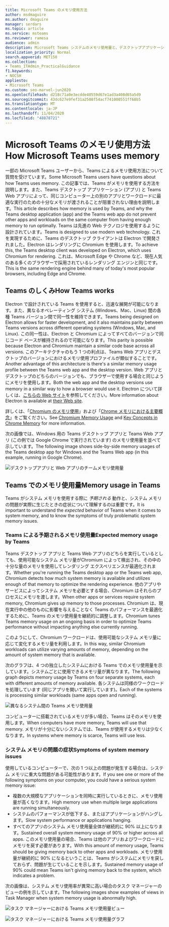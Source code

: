 ```yaml
---
title: Microsoft Teams のメモリ使用方法
author: msdmaguire
ms.author: dmaguire
manager: serdars
ms.topic: article
ms.service: msteams
ms.reviewer: ramesa
audience: admin
description: Microsoft Teams システムのメモリ使用量と、デスクトップアプリケーションと web アプリケーションの間でメモリ使用が同じになる理由について説明します。
localization_priority: Normal
search.appverid: MET150
ms.collection:
- Teams_ITAdmin_PracticalGuidance
f1.keywords:
- NOCSH
appliesto:
- Microsoft Teams
ms.custom: seo-marvel-jun2020
ms.openlocfilehash: d218c71a0e3ecdde40559d67e1ad3a408d65a5d9
ms.sourcegitcommit: 43dc627e9fef31a2508f54acf741000551ff68b5
ms.translationtype: MT
ms.contentlocale: ja-JP
ms.lasthandoff: 11/04/2020
ms.locfileid: "48878721"
---
```

# <a name="how-microsoft-teams-uses-memory"></a><span data-ttu-id="217d0-103">Microsoft Teams のメモリ使用方法</span><span class="sxs-lookup"><span data-stu-id="217d0-103">How Microsoft Teams uses memory</span></span>

<span data-ttu-id="217d0-104">一部の Microsoft Teams ユーザーから、Teams によるメモリ使用方法について質問を受けています。</span><span class="sxs-lookup"><span data-stu-id="217d0-104">Some Microsoft Teams users have questions about how Teams uses memory.</span></span> <span data-ttu-id="217d0-105">この記事では、Teams がメモリを使用する方法を説明します。また、Teams デスクトップ アプリケーション (アプリ) と Teams Web アプリによって、同じコンピューター上の別のアプリとワークロードに最適な実行のための十分なメモリが渡されることが阻害されない理由を説明します。</span><span class="sxs-lookup"><span data-stu-id="217d0-105">This article describes how memory is used by Teams, and why the Teams desktop application (app) and the Teams web app do not prevent other apps and workloads on the same computer from having enough memory to run optimally.</span></span> <span data-ttu-id="217d0-106">Teams は先進の Web テクノロジを使用するように設計されています。</span><span class="sxs-lookup"><span data-stu-id="217d0-106">Teams is designed to use modern web technology.</span></span> <span data-ttu-id="217d0-107">これを実現するために、Teams のデスクトップ クライアントは Electron で開発されました。Electron はレンダリングに Chromium を使用します。</span><span class="sxs-lookup"><span data-stu-id="217d0-107">To achieve this, the Teams desktop client was developed on Electron, which uses Chromium for rendering.</span></span> <span data-ttu-id="217d0-108">これは、Microsoft Edge や Chrome など、現在人気のある多くのブラウザーで採用されているレンダリング エンジンと同じです。</span><span class="sxs-lookup"><span data-stu-id="217d0-108">This is the same rendering engine behind many of today's most popular browsers, including Edge and Chrome.</span></span>

## <a name="how-teams-works"></a><span data-ttu-id="217d0-109">Teams のしくみ</span><span class="sxs-lookup"><span data-stu-id="217d0-109">How Teams works</span></span>

<span data-ttu-id="217d0-110">Electron で設計されている Teams を使用すると、迅速な展開が可能になります。また、異なるオペレーティング システム (Windows、Mac、Linux) 間の各種 Teams バージョン間で同一性を維持できます。</span><span class="sxs-lookup"><span data-stu-id="217d0-110">Teams being designed on Electron allows for faster development, and it also maintains parity between Teams versions across different operating systems (Windows, Mac, and Linux).</span></span> <span data-ttu-id="217d0-111">この同一性は、Electron と Chromium によってすべてのバージョンで同じコード ベースが維持されるので可能になります。</span><span class="sxs-lookup"><span data-stu-id="217d0-111">This parity is possible because Electron and Chromium maintain a similar code base across all versions.</span></span> <span data-ttu-id="217d0-112">このアーキテクチャのもう 1 つの利点は、Teams Web アプリとデスクトップのバージョンにおけるメモリ使用プロファイルが類似することです。</span><span class="sxs-lookup"><span data-stu-id="217d0-112">Another advantage of this architecture is there's a similar memory usage profile between the Teams web app and the desktop version.</span></span> <span data-ttu-id="217d0-113">Web アプリとデスクトップのどちらのバージョンでも、ブラウザーで使用する場合と同じようにメモリを使用します。</span><span class="sxs-lookup"><span data-stu-id="217d0-113">Both the web app and the desktop versions use memory in a similar way to how a browser would use it.</span></span> <span data-ttu-id="217d0-114">Electron について詳しくは、[こちらの Web サイト](https://electronjs.org/)を参照してください。</span><span class="sxs-lookup"><span data-stu-id="217d0-114">More information about Electron is available at [their Web site](https://electronjs.org/).</span></span>

<span data-ttu-id="217d0-115">詳しくは、「[Chromium のメモリ使用](https://www.chromium.org/developers/memory-usage-backgrounder)」および「[Chrome メモリにおける主要概念](https://chromium.googlesource.com/chromium/src.git/+/master/docs/memory/key_concepts.md)」をご覧ください。</span><span class="sxs-lookup"><span data-stu-id="217d0-115">See [Chromium Memory Usage](https://www.chromium.org/developers/memory-usage-backgrounder) and [Key Concepts in Chrome Memory](https://chromium.googlesource.com/chromium/src.git/+/master/docs/memory/key_concepts.md) for more information.</span></span>

<span data-ttu-id="217d0-116">次の画像では、Windows 用の Teams デスクトップ アプリと Teams Web アプリ (この例では Google Chrome で実行されています) のメモリ使用量を並べて示しています。</span><span class="sxs-lookup"><span data-stu-id="217d0-116">The following image shows side-by-side memory usages of the Teams desktop app for Windows and the Teams Web app (in this example, running in Google Chrome).</span></span>

![デスクトップアプリと Web アプリのチームメモリ使用量](media/teams-memory-clientweb.png)

## <a name="memory-usage-in-teams"></a><span data-ttu-id="217d0-118">Teams でのメモリ使用量</span><span class="sxs-lookup"><span data-stu-id="217d0-118">Memory usage in Teams</span></span>

<span data-ttu-id="217d0-119">Teams がシステム メモリを使用する際に *予期される* 動作と、システム メモリの問題が実際に生じたときの症状について理解するのは重要です。</span><span class="sxs-lookup"><span data-stu-id="217d0-119">It is important to understand the *expected* behavior of Teams when it comes to system memory, and to know the symptoms of truly problematic system memory issues.</span></span>

### <a name="expected-memory-usage-by-teams"></a><span data-ttu-id="217d0-120">Teams による予期されるメモリ使用量</span><span class="sxs-lookup"><span data-stu-id="217d0-120">Expected memory usage by Teams</span></span>

<span data-ttu-id="217d0-121">Teams デスクトップ アプリと Teams Web アプリのどちらを実行しているとしても、使用可能なシステム メモリ量がChromium によって検出され、その中の十分な量のメモリを使用してレンダリング エクスペリエンスが最適化されます。</span><span class="sxs-lookup"><span data-stu-id="217d0-121">Whether you're running the Teams desktop app or the Teams web app, Chromium detects how much system memory is available and utilizes enough of that memory to optimize the rendering experience.</span></span> <span data-ttu-id="217d0-122">他のアプリやサービスによってシステム メモリを必要とする場合、Chromium はそれらのプロセスにメモリを渡します。</span><span class="sxs-lookup"><span data-stu-id="217d0-122">When other apps or services require system memory, Chromium gives up memory to those processes.</span></span> <span data-ttu-id="217d0-123">Chromium は、現在実行中の他のものに影響を与えることなく Teams のパフォーマンスを最適化するために、Teams のメモリ使用量を継続的に調整します。</span><span class="sxs-lookup"><span data-stu-id="217d0-123">Chromium tunes Teams memory usage on an ongoing basis in order to optimize Teams performance without impacting anything else currently running.</span></span>

<span data-ttu-id="217d0-124">このようにして、Chromium ワークロードは、使用可能なシステム メモリ量に応じて変化するメモリ量を利用します。</span><span class="sxs-lookup"><span data-stu-id="217d0-124">In this way, similar Chromium workloads can utilize varying amounts of memory, depending on the amount of system memory that is available.</span></span>

<span data-ttu-id="217d0-125">次のグラフは、4 つの独立したシステムにおける Teams でのメモリ使用量を示しています。システムごとに使用できるメモリ量が異なります。</span><span class="sxs-lookup"><span data-stu-id="217d0-125">The following graph depicts memory usage by Teams on four separate systems, each with different amounts of memory available.</span></span> <span data-ttu-id="217d0-126">各システムは同様のワークロードを処理しています (同じアプリを開いて実行しています)。</span><span class="sxs-lookup"><span data-stu-id="217d0-126">Each of the systems is processing similar workloads (same apps open and running).</span></span>

![異なるシステム間の Teams メモリ使用量](media/teams-memory-usage.png)

<span data-ttu-id="217d0-128">コンピューターに搭載されているメモリが多い場合、Teams はそのメモリを使用します。</span><span class="sxs-lookup"><span data-stu-id="217d0-128">When computers have more memory, Teams will use that memory.</span></span> <span data-ttu-id="217d0-129">メモリが十分にないシステムでは、Teams が使用するメモリは少なくなります。</span><span class="sxs-lookup"><span data-stu-id="217d0-129">In systems where memory is scarce, Teams will use less.</span></span>

### <a name="symptoms-of-system-memory-issues"></a><span data-ttu-id="217d0-130">システム メモリの問題の症状</span><span class="sxs-lookup"><span data-stu-id="217d0-130">Symptoms of system memory issues</span></span>

<span data-ttu-id="217d0-131">使用しているコンピューターで、次の 1 つ以上の問題が発生する場合は、システム メモリに重大な問題がある可能性があります。</span><span class="sxs-lookup"><span data-stu-id="217d0-131">If you see one or more of the following symptoms on your computer, you could have a serious system memory issue:</span></span>

- <span data-ttu-id="217d0-132">複数の大規模なアプリケーションを同時に実行しているときに、メモリ使用量が高くなります。</span><span class="sxs-lookup"><span data-stu-id="217d0-132">High memory use when multiple large applications are running simultaneously.</span></span>
- <span data-ttu-id="217d0-133">システムのパフォーマンスが低下する、またはアプリケーションがハングします。</span><span class="sxs-lookup"><span data-stu-id="217d0-133">Slow system performance or applications hanging.</span></span>
- <span data-ttu-id="217d0-134">すべてのアプリのシステム メモリ使用量全体が継続的に 90% 以上になります。</span><span class="sxs-lookup"><span data-stu-id="217d0-134">Sustained overall system memory usage of 90% or higher across all apps.</span></span> <span data-ttu-id="217d0-135">このメモリ使用量の場合、Teams は他のアプリおよびワークロードにメモリを戻す必要があります。</span><span class="sxs-lookup"><span data-stu-id="217d0-135">With this amount of memory usage, Teams should be giving memory back to other apps and workloads.</span></span> <span data-ttu-id="217d0-136">メモリ使用量が継続的に 90% になるということは、Teams がシステムにメモリを戻しておらず、問題が生じていることを示します。</span><span class="sxs-lookup"><span data-stu-id="217d0-136">Sustained memory usage of 90% could mean Teams isn't giving memory back to the system, which indicates a problem.</span></span>

<span data-ttu-id="217d0-137">次の画像は、システム メモリ使用率が異常に高い場合のタスク マネージャーのビューの例を示しています。</span><span class="sxs-lookup"><span data-stu-id="217d0-137">The following images show examples of views in Task Manager when system memory usage is abnormally high.</span></span>

![タスク マネージャーにおける Teams メモリ使用量ビュー](media/teams-memory-high-mem-process-list.png)

![タスク マネージャーにおける Teams メモリ使用量グラフ](media/teams-memory-high-mem-process-list2.png)
